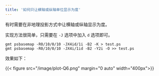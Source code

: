 ```yaml
---
title: '如何只让横轴或纵轴单位显示为度'
---
```


有时需要在非地理投影方式中让横轴或纵轴显示为度。

实现方法很简单，只需要在 `-J` 选项中加入 `d` 选项即可。

```
gmt psbasemap -R0/10/0/10 -JX4id/1i -B2 -K > test.ps
gmt psbasemap -R0/10/0/10 -JX4i/1id -B2 -Y2i -O >> test.ps
```

效果如下：

{{< figure src="/image/plot-Q6.png" margin="0 auto" width="400px">}}
